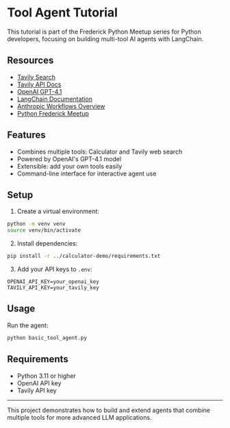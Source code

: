 # Tool Agent Tutorial

This tutorial is part of the Frederick Python Meetup series for Python developers, focusing on building multi-tool AI agents with LangChain.

## Resources
- [Tavily Search](https://app.tavily.com/)
- [Tavily API Docs](https://docs.tavily.com/)
- [OpenAI GPT-4.1](https://platform.openai.com/docs/models/gpt-4)
- [LangChain Documentation](https://python.langchain.com/docs/get_started/introduction)
- [Anthropic Workflows Overview](https://docs.anthropic.com/claude/docs/workflows)
- [Python Frederick Meetup](https://www.meetup.com/pythonfrederick/)

## Features
- Combines multiple tools: Calculator and Tavily web search
- Powered by OpenAI's GPT-4.1 model
- Extensible: add your own tools easily
- Command-line interface for interactive agent use

## Setup

1. Create a virtual environment:
```bash
python -m venv venv
source venv/bin/activate
```
2. Install dependencies:
```bash
pip install -r ../calculator-demo/requirements.txt
```
3. Add your API keys to `.env`:
```
OPENAI_API_KEY=your_openai_key
TAVILY_API_KEY=your_tavily_key
```

## Usage
Run the agent:
```bash
python basic_tool_agent.py
```

## Requirements
- Python 3.11 or higher
- OpenAI API key
- Tavily API key

---
This project demonstrates how to build and extend agents that combine multiple tools for more advanced LLM applications.
